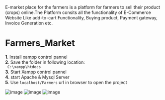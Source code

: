 E-market place for the farmers is a platform for farmers to sell their product (crops) online.The Platform consits all the functionality of E-Commerce Website Like add-to-cart Functionality, Buying product, Payment gateway, Invoice Generation etc. 


# Farmers_Market
**1**. Install xampp control pannel<br>
**2**. Save the folder in following location:<br>
 ``` C:\xampp\htdocs```<br>
**3**. Start Xampp control pannel<br>
**4**. start Apache & Mysql Server<br>
**5**. Use ```localhost/Farmers``` url in browser to open the project



![image](https://github.com/vipul2002/E-Market-Place-for-Farmer/assets/67277915/0e8a0b08-1528-46f6-843f-6fb397ea58f5)
![image](https://github.com/vipul2002/E-Market-Place-for-Farmer/assets/67277915/aeca7fe5-1f21-46db-84f5-346023372f5e)
![image](https://github.com/vipul2002/E-Market-Place-for-Farmer/assets/67277915/28d2ce1f-f833-492b-99b6-cfc80a5874bf)
